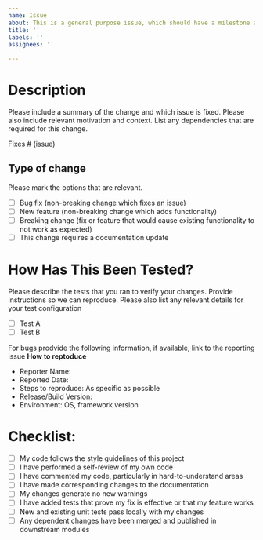 ```yaml
---
name: Issue
about: This is a general purpose issue, which should have a milestone attached
title: ''
labels: ''
assignees: ''

---
```


# Description
Please include a summary of the change and which issue is fixed. Please also include relevant motivation and context. List any dependencies that are required for this change.

Fixes # (issue)

## Type of change
Please mark the options that are relevant.

- [ ] Bug fix (non-breaking change which fixes an issue)
- [ ] New feature (non-breaking change which adds functionality)
- [ ] Breaking change (fix or feature that would cause existing functionality to not work as expected)
- [ ] This change requires a documentation update

# How Has This Been Tested?
Please describe the tests that you ran to verify your changes. Provide instructions so we can reproduce. Please also list any relevant details for your test configuration

- [ ] Test A
- [ ] Test B

For bugs prodvide the following information, if available, link to the reporting issue
**How to reptoduce**
- Reporter Name: 
- Reported Date:  
- Steps to reproduce: As specific as possible
- Release/Build Version: 
- Environment: OS, framework version

# Checklist:
- [ ] My code follows the style guidelines of this project
- [ ] I have performed a self-review of my own code
- [ ] I have commented my code, particularly in hard-to-understand areas
- [ ] I have made corresponding changes to the documentation
- [ ] My changes generate no new warnings
- [ ] I have added tests that prove my fix is effective or that my feature works
- [ ] New and existing unit tests pass locally with my changes
- [ ] Any dependent changes have been merged and published in downstream modules
